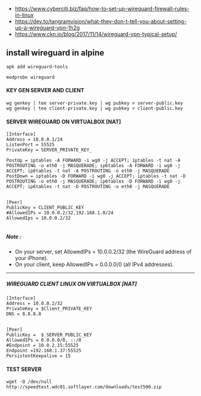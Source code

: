 * https://www.cyberciti.biz/faq/how-to-set-up-wireguard-firewall-rules-in-linux
* https://dev.to/tangramvision/what-they-don-t-tell-you-about-setting-up-a-wireguard-vpn-1h2g
* https://www.ckn.io/blog/2017/11/14/wireguard-vpn-typical-setup/


## install wireguard in alpine
```
apk add wireguard-tools

modprobe wireguard

```

#### KEY GEN SERVER AND CLIENT
```
wg genkey | tee server-private.key | wg pubkey > server-public.key
wg genkey | tee client-private.key | wg pubkey > client-public.key
```
#### SERVER WIREGUARD ON VIRTUALBOX [NAT] 
```
[Interface]
Address = 10.0.0.1/24
ListenPort = 55525
PrivateKey = SERVER_PRIVATE_KEY_

PostUp = iptables -A FORWARD -i wg0 -j ACCEPT; iptables -t nat -A POSTROUTING -o eth0 -j MASQUERADE; ip6tables -A FORWARD -i wg0 -j ACCEPT; ip6tables -t nat -A POSTROUTING -o eth0 -j MASQUERADE
PostDown = iptables -D FORWARD -i wg0 -j ACCEPT; iptables -t nat -D POSTROUTING -o eth0 -j MASQUERADE; ip6tables -D FORWARD -i wg0 -j ACCEPT; ip6tables -t nat -D POSTROUTING -o eth0 -j MASQUERADE
 

[Peer]
PublicKey = CLIENT_PUBLIC_KEY 
#AllowedIPs = 10.0.0.2/32,192.168.1.0/24
AllowedIps = 10.0.0.2/32


```
##### Note :

* On your  server, set AllowedIPs =  10.0.0.2/32 (the WireGuard address of your iPhone).
* On your client, keep AllowedIPs = 0.0.0.0/0 (all IPv4 addresses). 

---
##### WIREGUARD  CLIENT  LINUX ON VIRTUALBOX [NAT]
```
[Interface]
Address = 10.0.0.2/32
PrivateKey = $Client_PRIVATE_KEY
DNS = 8.8.8.8


[Peer]
PublicKey =  $_SERVER_PUBLIC_KEY
AllowedIPs = 0.0.0.0/0, ::/0
#Endpoint = 10.0.2.15:55525
Endpoint =192.168.1.37:55525
PersistentKeepalive = 15
```
#### TEST SERVER
```
wget -O /dev/null http://speedtest.wdc01.softlayer.com/downloads/test500.zip
```
